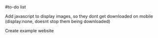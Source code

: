 #to-do list

Add javascript to display images, so they dont get downloaded on mobile (display:none, doesnt stop them being downloaded)

Create example website